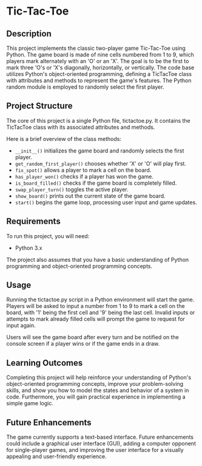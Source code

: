 # Tic-Tac-Toe

## Description
This project implements the classic two-player game Tic-Tac-Toe using Python. The game board is made of nine cells numbered from 1 to 9, which players mark alternately with an 'O' or an 'X'. The goal is to be the first to mark three 'O's or 'X's diagonally, horizontally, or vertically. The code base utilizes Python's object-oriented programming, defining a TicTacToe class with attributes and methods to represent the game's features. The Python random module is employed to randomly select the first player.

## Project Structure
The core of this project is a single Python file, tictactoe.py. It contains the TicTacToe class with its associated attributes and methods.

Here is a brief overview of the class methods:

* `__init__()` initializes the game board and randomly selects the first player.
* `get_random_first_player()` chooses whether 'X' or 'O' will play first.
* `fix_spot()` allows a player to mark a cell on the board.
* `has_player_won()` checks if a player has won the game.
* `is_board_filled()` checks if the game board is completely filled.
* `swap_player_turn()` toggles the active player.
* `show_board()` prints out the current state of the game board.
* `start()` begins the game loop, processing user input and game updates.

## Requirements
To run this project, you will need:

* Python 3.x

The project also assumes that you have a basic understanding of Python programming and object-oriented programming concepts.

## Usage
Running the tictactoe.py script in a Python environment will start the game. Players will be asked to input a number from 1 to 9 to mark a cell on the board, with '1' being the first cell and '9' being the last cell. Invalid inputs or attempts to mark already filled cells will prompt the game to request for input again.

Users will see the game board after every turn and be notified on the console screen if a player wins or if the game ends in a draw.

## Learning Outcomes
Completing this project will help reinforce your understanding of Python's object-oriented programming concepts, improve your problem-solving skills, and show you how to model the states and behavior of a system in code. Furthermore, you will gain practical experience in implementing a simple game logic.

## Future Enhancements
The game currently supports a text-based interface. Future enhancements could include a graphical user interface (GUI), adding a computer opponent for single-player games, and improving the user interface for a visually appealing and user-friendly experience.
